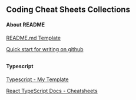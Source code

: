 
## Coding Cheat Sheets Collections

#### About README
[README.md Template](https://github.com/johnreylayague/code-snippet/blob/main/readme-template.md)

[Quick start for writing on github](https://docs.github.com/en/get-started/writing-on-github/getting-started-with-writing-and-formatting-on-github/quickstart-for-writing-on-github)

##

#### Typescript
[Typescript - My Template](https://github.com/johnreylayague/code-snippet/blob/main/typescript.md)

[React TypeScript Docs - Cheatsheets](https://react-typescript-cheatsheet.netlify.app)
